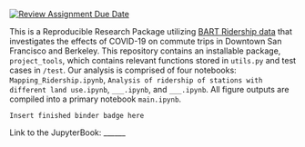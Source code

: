 [![Review Assignment Due Date](https://classroom.github.com/assets/deadline-readme-button-24ddc0f5d75046c5622901739e7c5dd533143b0c8e959d652212380cedb1ea36.svg)](https://classroom.github.com/a/LiaEl886)

This is a Reproducible Research Package utilizing [BART Ridership data](https://www.bart.gov/about/reports/ridership) that investigates the effects of COVID-19 on commute trips in Downtown San Francisco and Berkeley. This repository contains an installable package, `project_tools`, which contains relevant functions stored in `utils.py` and test cases in `/test`. Our analysis is comprised of four notebooks: `Mapping_Ridership.ipynb`, `Analysis of ridership of stations with different land use.ipynb`, `___.ipynb`, and `___.ipynb`. All figure outputs are compiled into a primary notebook `main.ipynb`. 

`Insert finished binder badge here`

Link to the JupyterBook: ______
